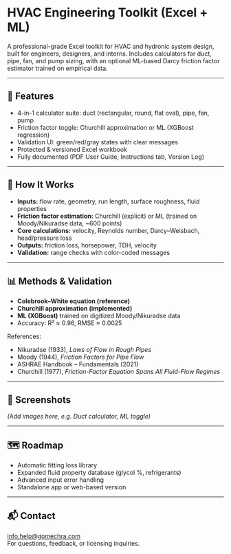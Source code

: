 # HVAC Engineering Toolkit (Excel + ML)

A professional-grade Excel toolkit for HVAC and hydronic system design, built for engineers, designers, and interns. Includes calculators for duct, pipe, fan, and pump sizing, with an optional ML-based Darcy friction factor estimator trained on empirical data.

---

## 🚀 Features
- 4-in-1 calculator suite: duct (rectangular, round, flat oval), pipe, fan, pump
- Friction factor toggle: Churchill approximation or ML (XGBoost regression)
- Validation UI: green/red/gray states with clear messages
- Protected & versioned Excel workbook
- Fully documented (PDF User Guide, Instructions tab, Version Log)

---

## 🔧 How It Works
- **Inputs:** flow rate, geometry, run length, surface roughness, fluid properties
- **Friction factor estimation:** Churchill (explicit) or ML (trained on Moody/Nikuradse data, ~600 points)
- **Core calculations:** velocity, Reynolds number, Darcy–Weisbach, head/pressure loss
- **Outputs:** friction loss, horsepower, TDH, velocity
- **Validation:** range checks with color-coded messages

---

## 📊 Methods & Validation
- **Colebrook–White equation (reference)**
- **Churchill approximation (implemented)**
- **ML (XGBoost)** trained on digitized Moody/Nikuradse data
- Accuracy: R² ≈ 0.96, RMSE ≈ 0.0025

References:
- Nikuradse (1933), *Laws of Flow in Rough Pipes*
- Moody (1944), *Friction Factors for Pipe Flow*
- ASHRAE Handbook – Fundamentals (2021)
- Churchill (1977), *Friction-Factor Equation Spans All Fluid-Flow Regimes*

---

## 📸 Screenshots
*(Add images here, e.g. Duct calculator, ML toggle)*

---

## 🗺 Roadmap
- Automatic fitting loss library
- Expanded fluid property database (glycol %, refrigerants)
- Advanced input error handling
- Standalone app or web-based version

---

## 📬 Contact
info.help@gomechra.com  
For questions, feedback, or licensing inquiries.
